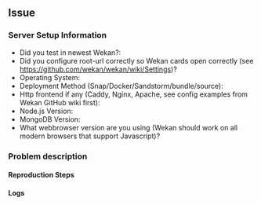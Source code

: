 ## Issue
<!--
**[PLEASE UPGRADE](https://github.com/wekan/wekan/wiki/Backup)** to the newest WeKan ® before reporting an issue.
Please search existing Open and Closed issues, most questions have already been answered.

If you can not login for any reason: https://github.com/wekan/wekan/wiki/Forgot-Password
Email settings, only SMTP MAIL_URL and MAIL_FROM are in use: https://github.com/wekan/wekan/wiki/Troubleshooting-Mail

The following types of issues should be reported separately:
- SECURITY ISSUES: https://github.com/wekan/wekan/blob/main/SECURITY.md
- UCS: https://github.com/wekan/univention/issues
-->

### Server Setup Information
<!-- Please anonymize info, and do not any of your Wekan board URLs, passwords, API tokens etc to this public issue. -->
* Did you test in newest Wekan?:
* Did you configure root-url correctly so Wekan cards open correctly (see https://github.com/wekan/wekan/wiki/Settings)?
* Operating System:
* Deployment Method (Snap/Docker/Sandstorm/bundle/source):
* Http frontend if any (Caddy, Nginx, Apache, see config examples from Wekan GitHub wiki first):
* Node.js Version:
* MongoDB Version:
* What webbrowser version are you using (Wekan should work on all modern browsers that support Javascript)?

### Problem description
<!-- Add a recorded animated gif (e.g. with https://github.com/phw/peek) about how it works currently, and screenshot mockups how it should work. -->
#### Reproduction Steps

#### Logs
<!-- Check Right Click>Inspect>Console in you browser - generally Chrome shows more detailed info than Firefox. -->

<!-- Please anonymize logs.
Snap: sudo snap logs wekan.wekan
Docker: sudo docker logs wekan-app
If logs are very long, attach them in .zip file -->
